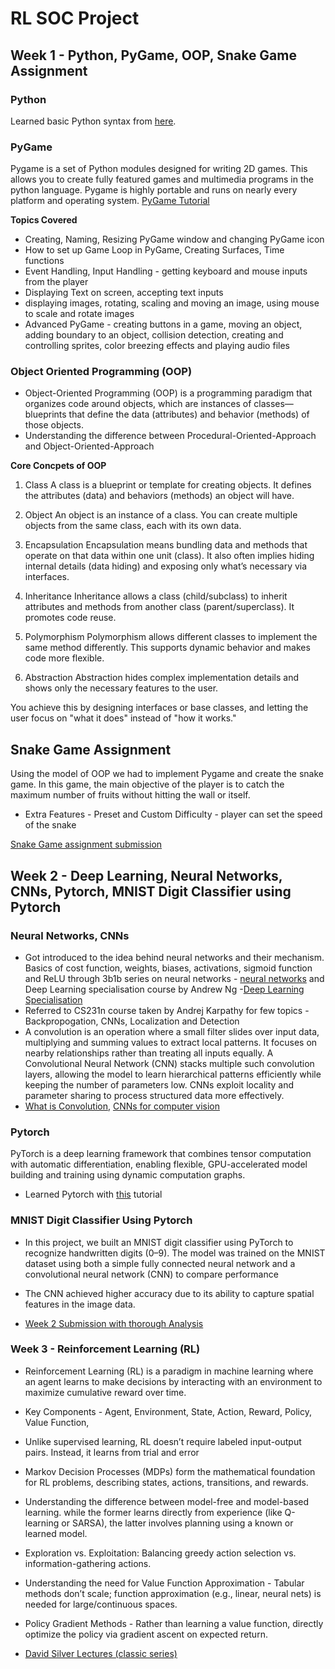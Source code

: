 # RL SOC Project

## Week 1 - Python, PyGame, OOP, Snake Game Assignment 

### Python
Learned basic Python syntax from [here](https://www.w3schools.com/python/). 

### PyGame 
Pygame is a set of Python modules designed for writing 2D games. This allows you to create fully featured games and multimedia programs in the python language. Pygame is highly portable and runs on nearly every platform and operating system.
[PyGame Tutorial](https://www.geeksforgeeks.org/python/pygame-tutorial/)

**Topics Covered**
- Creating, Naming, Resizing PyGame window and changing PyGame icon
- How to set up Game Loop in PyGame, Creating Surfaces, Time functions 
-  Event Handling, Input Handling - getting keyboard and mouse inputs from the player 
- Displaying Text on screen, accepting text inputs
- displaying images, rotating, scaling and moving an image, using mouse to scale and rotate images 
- Advanced PyGame - creating buttons in a game, moving an object, adding boundary to an object, collision detection, creating and controlling sprites, color breezing effects and playing audio files 

### Object Oriented Programming (OOP)

- Object-Oriented Programming (OOP) is a programming paradigm that organizes code around objects, which are instances of classes—blueprints that define the data (attributes) and behavior (methods) of those objects.
- Understanding the difference between Procedural-Oriented-Approach and Object-Oriented-Approach

**Core Concpets of OOP**

1. Class
A class is a blueprint or template for creating objects. It defines the attributes (data) and behaviors (methods) an object will have.

2. Object
An object is an instance of a class. You can create multiple objects from the same class, each with its own data.

3. Encapsulation
Encapsulation means bundling data and methods that operate on that data within one unit (class). It also often implies hiding internal details (data hiding) and exposing only what’s necessary via interfaces.

4. Inheritance
Inheritance allows a class (child/subclass) to inherit attributes and methods from another class (parent/superclass). It promotes code reuse.

5. Polymorphism
Polymorphism allows different classes to implement the same method differently. This supports dynamic behavior and makes code more flexible.

6. Abstraction
Abstraction hides complex implementation details and shows only the necessary features to the user.

You achieve this by designing interfaces or base classes, and letting the user focus on "what it does" instead of "how it works."

## Snake Game Assignment 

Using the model of OOP we had to implement Pygame and create the snake game. In this game, the main objective of the player is to catch the maximum number of fruits without hitting the wall or 
itself.

- Extra Features - Preset and Custom Difficulty - player can set the speed of the snake

[Snake Game assignment submission](https://docs.google.com/document/d/1T-Tr6LTkTH4Og5xfL418xm7WYrJTzfpMjsn0bQtEZvQ/edit?usp=sharing)

## Week 2 - Deep Learning, Neural Networks, CNNs, Pytorch, MNIST Digit Classifier using Pytorch 

### Neural Networks, CNNs

- Got introduced to the idea behind neural networks and their mechanism. Basics of cost function, weights, biases, activations, sigmoid function and ReLU through 3b1b series on neural networks - [neural networks](https://www.youtube.com/playlist?list=PLZHQObOWTQDNU6R1_67000Dx_ZCJB-3pi) and Deep Learning specialisation course by Andrew Ng -[Deep Learning Specialisation](https://www.youtube.com/playlist?list=PLkDaE6sCZn6Ec-XTbcX1uRg2_u4xOEky0)
- Referred to CS231n course taken by Andrej Karpathy for few topics - Backpropogation, CNNs, Localization and Detection
- A convolution is an operation where a small filter slides over input data, multiplying and summing values to extract local patterns. It focuses on nearby relationships rather than treating all inputs equally. A Convolutional Neural Network (CNN) stacks multiple such convolution layers, allowing the model to learn hierarchical patterns efficiently while keeping the number of parameters low. CNNs exploit locality and parameter sharing to process structured data more effectively.
- [What is Convolution](https://youtu.be/KuXjwB4LzSA), [CNNs for computer vision](https://www.youtube.com/watch?v=oGpzWAlP5p0)

### Pytorch

PyTorch is a deep learning framework that combines tensor computation with automatic differentiation, enabling flexible, GPU-accelerated model building and training using dynamic computation graphs.

- Learned Pytorch with [this](https://youtu.be/OIenNRt2bjg) tutorial

### MNIST Digit Classifier Using Pytorch

- In this project, we built an MNIST digit classifier using PyTorch to recognize handwritten digits (0–9). The model was trained on the MNIST dataset using both a simple fully connected neural network and a convolutional neural network (CNN) to compare performance

- The CNN achieved higher accuracy due to its ability to capture spatial features in the image data.

- [Week 2 Submission with thorough Analysis](https://drive.google.com/drive/folders/1FUs7ICKmWbXFGZthLeIAxzP9dQnqMPpV?usp=share_link)

### Week 3 - Reinforcement Learning (RL)

- Reinforcement Learning (RL) is a paradigm in machine learning where an agent learns to make decisions by interacting with an environment to maximize cumulative reward over time.

- Key Components - Agent, Environment, State, Action, Reward, Policy, Value Function, 

- Unlike supervised learning, RL doesn’t require labeled input-output pairs. Instead, it learns from trial and error

- Markov Decision Processes (MDPs) form the mathematical foundation for RL problems, describing states, actions, transitions, and rewards.

- Understanding the difference between model-free and model-based learning. while the former learns directly from experience (like Q-learning or SARSA), the latter involves planning using a known or learned model. 

- Exploration vs. Exploitation: Balancing greedy action selection vs. information-gathering actions.

- Understanding the need for Value Function Approximation - Tabular methods don’t scale; function approximation (e.g., linear, neural nets) is needed for large/continuous spaces.

- Policy Gradient Methods - Rather than learning a value function, directly optimize the policy via gradient ascent on expected return.

- [David Silver Lectures (classic series)](https://davidstarsilver.wordpress.com/teaching/)
